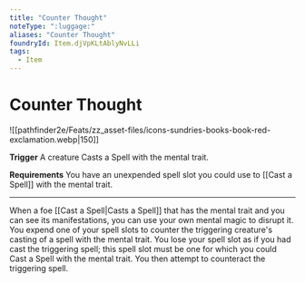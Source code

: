 ```yaml
---
title: "Counter Thought"
noteType: ":luggage:"
aliases: "Counter Thought"
foundryId: Item.djVpKLtAblyNvLLi
tags:
  - Item
---
```


# Counter Thought
![[pathfinder2e/Feats/zz_asset-files/icons-sundries-books-book-red-exclamation.webp|150]]

**Trigger** A creature Casts a Spell with the mental trait.

**Requirements** You have an unexpended spell slot you could use to [[Cast a Spell]] with the mental trait.

* * *

When a foe [[Cast a Spell|Casts a Spell]] that has the mental trait and you can see its manifestations, you can use your own mental magic to disrupt it. You expend one of your spell slots to counter the triggering creature's casting of a spell with the mental trait. You lose your spell slot as if you had cast the triggering spell; this spell slot must be one for which you could Cast a Spell with the mental trait. You then attempt to counteract the triggering spell.
